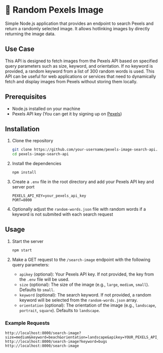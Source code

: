 # 🎰 Random Pexels Image

Simple Node.js application that provides an endpoint to search Pexels and return a randomly selected image. It allows hotlinking images by directly returning the image data.

## Use Case

This API is designed to fetch images from the Pexels API based on specified query parameters such as size, keyword, and orientation. If no keyword is provided, a random keyword from a list of 300 random words is used. This API can be useful for web applications or services that need to dynamically fetch and display images from Pexels without storing them locally.

## Prerequisites

- Node.js installed on your machine
- Pexels API key (You can get it by signing up on [Pexels](https://www.pexels.com/api/))

## Installation

1. Clone the repository
    ```bash
    git clone https://github.com/your-username/pexels-image-search-api.git
    cd pexels-image-search-api
    ```

2. Install the dependencies
    ```bash
    npm install
    ```

3. Create a `.env` file in the root directory and add your Pexels API key and server port
    ```plaintext
    PEXELS_API_KEY=your_pexels_api_key
	PORT=8000
    ```

4. Optionally adjust the `random-words.json` file with random words if a keyword is not submited with each search request

## Usage

1. Start the server
    ```bash
    npm start
    ```

2. Make a GET request to the `/search-image` endpoint with the following query parameters:
    - `apikey` (optional): Your Pexels API key. If not provided, the key from the `.env` file will be used.
    - `size` (optional): The size of the image (e.g., `large`, `medium`, `small`). Defaults to `small`.
    - `keyword` (optional): The search keyword. If not provided, a random keyword will be selected from the `random-words.json` array.
    - `orientation` (optional): The orientation of the image (e.g., `landscape`, `portrait`, `square`). Defaults to `landscape`.

### Example Requests

```plaintext
http://localhost:8000/search-image?size=medium&keyword=beach&orientation=landscape&apikey=YOUR_PEXELS_API_KEY
http://localhost:8000/search-image?keyword=bugs
http://localhost:8000/search-image